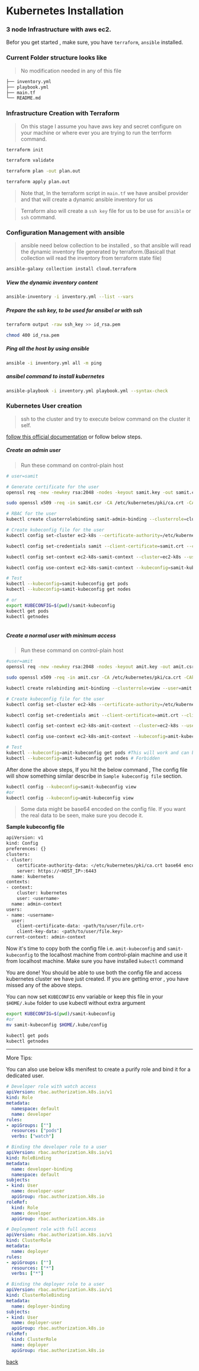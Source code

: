 
# Kubernetes Installation
### 3 node Infrastructure with aws ec2.

Befor you get started , make sure, you have `terraform`, `ansible` installed.

### Current Folder structure looks like

> No modification needed in any of this file
```sh
├── inventory.yml
├── playbook.yml
├── main.tf
└── README.md
```

### Infrastructure Creation with Terraform

> On this stage I assume you have aws key and secret configure on your machine or where ever you are trying to run the terrform command.

```sh
terraform init

terraform validate

terraform plan -out plan.out

terraform apply plan.out
```

> Note that, In the terraform script in `main.tf` we have ansibel provider and that will create a dynamic ansible inventory for us

> Terraform also will create a `ssh key` file for us to be use for `ansible` or `ssh` command.

### Configuration Management with ansible

> ansible need below collection to be installed , so that ansible will read the dynamic inventory file generated by terraform.(Basicall that collection will read the inventory from terraform state file)

```sh
ansible-galaxy collection install cloud.terraform
```

##### View the dynamic inventory content

```sh
ansible-inventory -i inventory.yml --list --vars
```

##### Prepare the ssh key, to be used for ansibel or with ssh

```sh
terraform output -raw ssh_key >> id_rsa.pem

chmod 400 id_rsa.pem
```

##### Ping all the host by using ansible

```sh
ansible -i inventory.yml all -m ping
```

##### ansibel command to install kubernetes
```sh
ansible-playbook -i inventory.yml playbook.yml --syntax-check
```


### Kubernetes User creation

> ssh to the cluster and try to execute below command on the cluster it self.

[follow this official documentation](https://kubernetes.io/docs/tasks/administer-cluster/certificates/#openssl) or follow below steps.

##### Create an admin user

> Run these command on control-plain host

```sh
# user=samit

# Generate certificate for the user
openssl req -new -newkey rsa:2048 -nodes -keyout samit.key -out samit.csr -subj "/CN=samit"

sudo openssl x509 -req -in samit.csr -CA /etc/kubernetes/pki/ca.crt -CAkey /etc/kubernetes/pki/ca.key -CAcreateserial -out samit.crt -days 30

# RBAC for the user
kubectl create clusterrolebinding samit-admin-binding --clusterrole=cluster-admin --user=samit

# Create kubeconfig file for the user
kubectl config set-cluster ec2-k8s --certificate-authority=/etc/kubernetes/pki/ca.crt --embed-certs=true --server=https://<cluster_vm_public_ip>:6443 --kubeconfig=samit-kubeconfig

kubectl config set-credentials samit --client-certificate=samit.crt --client-key=samit.key --embed-certs=true --kubeconfig=samit-kubeconfig

kubectl config set-context ec2-k8s-samit-context --cluster=ec2-k8s --user=samit --kubeconfig=samit-kubeconfig

kubectl config use-context ec2-k8s-samit-context --kubeconfig=samit-kubeconfig

# Test
kubectl --kubeconfig=samit-kubeconfig get pods
kubectl --kubeconfig=samit-kubeconfig get nodes

# or
export KUBECONFIG=$(pwd)/samit-kubeconfig
kubectl get pods
kubectl getnodes
 
```

##### Create a normal user with minimum access

> Run these command on control-plain host

```sh
#user=amit
openssl req -new -newkey rsa:2048 -nodes -keyout amit.key -out amit.csr -subj "/CN=amit"

sudo openssl x509 -req -in amit.csr -CA /etc/kubernetes/pki/ca.crt -CAkey /etc/kubernetes/pki/ca.key -CAcreateserial -out amit.crt -days 30

kubectl create rolebinding amit-binding --clusterrole=view --user=amit --namespace=default

# Create kubeconfig file for the user
kubectl config set-cluster ec2-k8s --certificate-authority=/etc/kubernetes/pki/ca.crt --embed-certs=true --server=https://51.20.142.74:6443 --kubeconfig=amit-kubeconfig

kubectl config set-credentials amit --client-certificate=amit.crt --client-key=amit.key --embed-certs=true --kubeconfig=amit-kubeconfig

kubectl config set-context ec2-k8s-amit-context --cluster=ec2-k8s --user=amit --kubeconfig=amit-kubeconfig

kubectl config use-context ec2-k8s-amit-context --kubeconfig=amit-kubeconfig

# Test
kubectl --kubeconfig=amit-kubeconfig get pods #This will work and can be seen pods running on default namespace
kubectl --kubeconfig=amit-kubeconfig get nodes # Forbidden

```

After done the above steps, If you hit the below command , The config file will show something similar describe in `Sample kubeconfig file` section.

```sh
kubectl config --kubeconfig=samit-kubeconfig view
#or
kubectl config --kubeconfig=amit-kubeconfig view
```

> Some data might be base64 encoded on the config file. If you want the real data to be seen, make sure you decode it.

**Sample kubeconfig file**

```sh
apiVersion: v1
kind: Config
preferences: {}
clusters:
- cluster:
    certificate-authority-data: </etc/kubernetes/pki/ca.crt base64 encoded data>
    server: https://<HOST_IP>:6443
  name: kubernetes
contexts:
- context:
    cluster: kubernetes
    user: <username>
  name: admin-context
users:
- name: <username>
  user:
    client-certificate-data: <path/to/user/file.crt>
    client-key-data: <path/to/user/file.key>
current-context: admin-context
```

Now it's time to copy both the config file i.e. `amit-kubeconfig` and `samit-kubeconfig` to the localhost machine from control-plain machine and use it from localhost machine. Make sure you have installed `kubectl` command

You are done! You should be able to use both the config file and access kubernetes cluster we have just created. If you are getting error , you have missed any of the above steps.

You can now set `KUBECONFIG` env variable or keep this file in your `$HOME/.kube` folder to use kubectl without extra argument

```sh
export KUBECONFIG=$(pwd)/samit-kubeconfig
#or
mv samit-kubeconfig $HOME/.kube/config

kubectl get pods
kubectl getnodes
```
---

More Tips: 

You can also use below k8s menifest to create a purify role and bind it for a dedicated user.

```yml
# Developer role with watch access
apiVersion: rbac.authorization.k8s.io/v1
kind: Role
metadata:
  namespace: default
  name: developer
rules:
- apiGroups: [""]
  resources: ["pods"]
  verbs: ["watch"]

# Binding the developer role to a user
apiVersion: rbac.authorization.k8s.io/v1
kind: RoleBinding
metadata:
  name: developer-binding
  namespace: default
subjects:
- kind: User
  name: developer-user
  apiGroup: rbac.authorization.k8s.io
roleRef:
  kind: Role
  name: developer
  apiGroup: rbac.authorization.k8s.io

# Deployment role with full access
apiVersion: rbac.authorization.k8s.io/v1
kind: ClusterRole
metadata:
  name: deployer
rules:
- apiGroups: [""]
  resources: ["*"]
  verbs: ["*"]

# Binding the deployer role to a user
apiVersion: rbac.authorization.k8s.io/v1
kind: ClusterRoleBinding
metadata:
  name: deployer-binding
subjects:
- kind: User
  name: deployer-user
  apiGroup: rbac.authorization.k8s.io
roleRef:
  kind: ClusterRole
  name: deployer
  apiGroup: rbac.authorization.k8s.io

```

[back](../../../README.md)